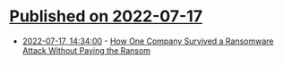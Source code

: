 # [Published on 2022-07-17](index.md)

* [2022-07-17, 14:34:00](https://it.slashdot.org/story/22/07/16/2357201/how-one-company-survived-a-ransomware-attack-without-paying-the-ransom?utm_source=rss1.0mainlinkanon&utm_medium=feed) - [How One Company Survived a Ransomware Attack Without Paying the Ransom](https://it.slashdot.org/story/22/07/16/2357201/how-one-company-survived-a-ransomware-attack-without-paying-the-ransom?utm_source=rss1.0mainlinkanon&utm_medium=feed)
